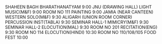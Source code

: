 SHAHEEN BAGH
BHARATHANATYAM 
9:00
JNU (DRAWING HALL)
LIGHT MUSIC(M&F) 
9:00
ROOM NO 111
PAINTING 
9:00
JAMIA (NEAR CANTEEN)
WESTERN SOLO(M&F) 
9:30
ALIGARH (UNION ROOM CORNER)
PERCUSSION INST(TABLA) 
9:30
SEMINAR HALL-1
MIMICRY(M&F) 
9:30
SEMINAR HALL-2
ELOCUTION(MAL)
9:30
ROOM NO 201
RECITATION(ENG) 
9:30
ROOM NO 114
ELOCUTION(HINDI) 
10:30
ROOM NO 110/108/105
FOOD FEST 
10:00
